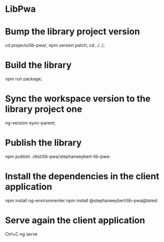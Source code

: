 # LibPwa

# Bump the library project version
cd projects/lib-pwa/;
npm version patch;
cd ../../;

# Build the library
npm run package;

# Sync the workspace version to the library project one
ng-version-sync-parent;

# Publish the library
npm publish ./dist/lib-pwa/stephaneeybert-lib-pwa-

# Install the dependencies in the client application
npm install ng-environmenter
npm install @stephaneeybert/lib-pwa@latest

# Serve again the client application
Ctrl+C
ng serve